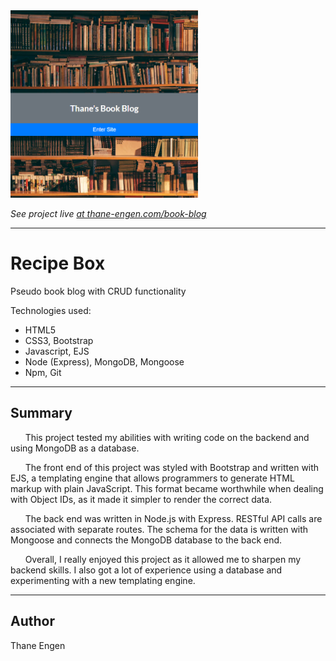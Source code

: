 <img src="./book-blog.png" width="300" height="300"/>

<i>See project live <a href="http://thane-engen.com/book-blog">at thane-engen.com/book-blog</a></i>

***

# Recipe Box

Pseudo book blog with CRUD functionality

Technologies used:

* HTML5
* CSS3, Bootstrap
* Javascript, EJS
* Node (Express), MongoDB, Mongoose
* Npm, Git

***

## Summary

&nbsp;&nbsp;&nbsp;&nbsp;&nbsp;&nbsp;This project tested my abilities with writing code on the backend and using MongoDB as a database.

&nbsp;&nbsp;&nbsp;&nbsp;&nbsp;&nbsp;The front end of this project was styled with Bootstrap and written with EJS, a templating engine that allows programmers to generate HTML markup with plain JavaScript. This format became worthwhile when dealing with Object IDs, as it made it simpler to render the correct data.

&nbsp;&nbsp;&nbsp;&nbsp;&nbsp;&nbsp;The back end was written in Node.js with Express. RESTful API calls are associated with separate routes. The schema for the data is written with Mongoose and connects the MongoDB database to the back end.

&nbsp;&nbsp;&nbsp;&nbsp;&nbsp;&nbsp;Overall, I really enjoyed this project as it allowed me to sharpen my backend skills. I also got a lot of experience using a database and experimenting with a new templating engine.

***

## Author

Thane Engen